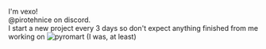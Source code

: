 I'm vexo!<br/>
@pirotehnice on discord.<br/>
I start a new project every 3 days so don't expect anything finished from me<br/>
working on ![pyromart](https://pyroplug.vercel.app) (I was, at least)<br/>

<!--
**Theta69/Theta69** is a ✨ _special_ ✨ repository because its `README.md` (this file) appears on your GitHub profile.

Here are some ideas to get you started:

- 🔭 I’m currently working on ...
- 🌱 I’m currently learning ...
- 👯 I’m looking to collaborate on ...
- 🤔 I’m looking for help with ...
- 💬 Ask me about ...
- 📫 How to reach me: ...
- 😄 Pronouns: ...
- ⚡ Fun fact: ...
-->
